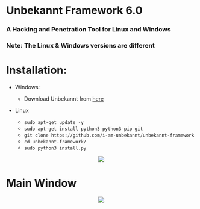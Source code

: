 # Unbekannt Framework 6.0
### A Hacking and Penetration Tool for Linux and Windows

### Note: The Linux & Windows versions are different

# Installation:

* Windows:
  * Download Unbekannt from [here](https://www.mediafire.com/file/2m44jdtdj5ian6c/Unbekannt-Setup-6.0.exe/file)
  
* Linux
  * `sudo apt-get update -y`
  * `sudo apt-get install python3 python3-pip git`
  * `git clone https://github.com/i-am-unbekannt/unbekannt-framework`
  * `cd unbekannt-framework/`
  * `sudo python3 install.py`


<p align="center">
  <img src="https://cdn.discordapp.com/attachments/808620387390324746/993284489927204904/logo.png">
</p>

# Main Window
<p align="center">
  <img src="https://cdn.discordapp.com/attachments/808620387390324746/993284096417599578/main.PNG">
</p>
